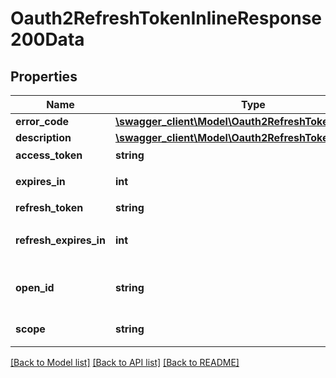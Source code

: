 # Oauth2RefreshTokenInlineResponse200Data

## Properties
Name | Type | Description | Notes
------------ | ------------- | ------------- | -------------
**error_code** | [**\swagger_client\Model\Oauth2RefreshTokenErrorCode**](Oauth2RefreshTokenErrorCode.md) |  | [optional] 
**description** | [**\swagger_client\Model\Oauth2RefreshTokenDescription**](Oauth2RefreshTokenDescription.md) |  | [optional] 
**access_token** | **string** | 接口调用凭证 | [optional] 
**expires_in** | **int** | 过期时间，单位（秒） | [optional] 
**refresh_token** | **string** | 用户刷新 | [optional] 
**refresh_expires_in** | **int** | refresh_token凭证超时时间，单位（秒) | [optional] 
**open_id** | **string** | 当前应用下，授权用户唯一标识 | [optional] 
**scope** | **string** | 用户授权的作用域 | [optional] 

[[Back to Model list]](../README.md#documentation-for-models) [[Back to API list]](../README.md#documentation-for-api-endpoints) [[Back to README]](../README.md)

